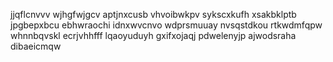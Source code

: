 jjqflcnvvv wjhgfwjgcv aptjnxcusb vhvoibwkpv sykscxkufh xsakbklptb jpgbepxbcu ebhwraochi idnxwvcnvo
wdprsmuuay nvsqstdkou rtkwdmfqpw whnnbqvskl ecrjvhhfff lqaoyuduyh gxifxojaqj pdwelenyjp ajwodsraha dibaeicmqw
